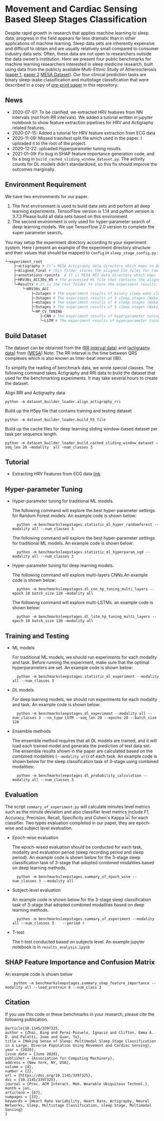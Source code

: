 Movement and Cardiac Sensing Based Sleep Stages Classification
=========================

Despite rapid growth in research that applies machine learning to sleep data, progress in the field appears far less dramatic than in other applications of machine learning.
Sleep data sets are inherently expensive and difficult to obtain and are usually relatively small compared to consumer industry data sets. Often, these data are not open to researchers outside the data owner’s institution.
Here we present four public benchmarks for machine learning researchers interested in sleep medicine research, built using data from the publicly available Multi-Ethnic Study of Atherosclerosis ([paper 1](https://www.ncbi.nlm.nih.gov/pubmed/27070134), [paper 2](https://www.ncbi.nlm.nih.gov/pubmed/29860441) [MESA Dataset]( https://sleepdata.org/datasets/mesa)). Our four clinical prediction tasks are binary sleep-wake classification and multistage classification that were described in a copy of [pre-print paper](https://github.com/bzhai/multimodal_sleep_stage_benchmark/blob/master/Making%20Sense%20of%20Sleep%20Multimodal%20Sleep%20Stage%20Classification%20in%20a%20Large%2C%20Diverse%20Population%20Using%20Movement%20and%20Cardiac%20Sensin.pdf) in this repository:

## News
* 2020-07-07: To be clarified, we extracted HRV features from NN intervals (not from RR intervals). We added a tutorial written in jupyter notebook to show feature extraction pipelines for HRV and Actigraphy related features.  
* 2020-07-15: Added a tutorial for HRV feature extraction from ECG data
* 2020-11-09: Missed train/test split file which used in the paper. I uploaded it to the root of the project.
* 2020-12-22: uploaded Hyperparameter tuning results.
* 2021-01-09: Fix bug in SHAP feature importance generation code, and fix a bug in `build_cached_sliding_window_dataset.py`. The activity counts for DL models didn't standardized, so this fix should improve the outcomes marginally.

## Environment Requirement

We have two environments for our paper.

1. The first environment is used to build data sets and perform all deep learning experiments. TensorFlow version is 1.14 and python version is 3.7.3
Please build all data sets based on this environment
2. The second environment is only used for hyper-parameter search of deep learning models. We use TensorFlow 2.0 version to complete the super parameter search。


You may setup the experiment directory according to your experiment system.
Here I present an example of the experiment directory structure and their values that should be mapped to `Config` in `sleep_stage_config.py` :
```bash
└─experiment_root
    ├─actigraphy # It’s MESA Actigraphy data directory which maps to ACC_PATH
    ├─Aligned_final # this folder stores the aligned CSV files for raw activity counts and RR intervals.
    ├─annotations-rpoints  # It is MESA RRI data directory which maps to HR_PATH
    ├─HRV30s_ACC30s_H5 # the processed H5 file that contains the aligned HRV features and actigraphy features which maps to H5_OUTPUT_PATH
    └─Results # It is the root folder to store the experiment results. The folder path that saves the results of each task will be a member of python dictionary STAGE_OUTPUT_FOLDER_HRV30s. Its value should assign to EXPERIMENT_RESULTS_ROOT_FOLDER
        └─HRV30s_ACC
            ├─2stages # The experiment results of binary sleep-wake classification will be stored in this folder
            ├─3stages # The experiment results of 3 sleep stages (Wake, REM and NREM) classification task will be stored in this folder
            ├─4stages # The experiment results of 4 sleep stages (Wake, Light, Deep and REM Sleep) classification will be stored in this folder
            ├─5stages # The experiment results of 5 sleep stages (Wake, N1, N2, N3 and REM) classification will be stored in this folder
            └─HP_CV_TUNING
                ├─CNN # The experiment results of hyperparameter tuning for convolutional neural networks will be stored in this folder
                └─LSTM # The experiment results of hyperparameter tuning for LSTMs will be stored in this folder

```


## Build Dataset

The dataset can be obtained from the ([RR Interval data](https://sleepdata.org/datasets/mesa/files/polysomnography/annotations-rpoints])) and ([actigraphy data](https://sleepdata.org/datasets/mesa/files/actigraphy)) from ([MESA](https://sleepdata.org/datasets/mesa))
Note: The RR interval is the time between QRS complexes which is also known as Inter-beat interval (IBI).

To simplify the reading of benchmark data, we wrote special classes. The following command takes Actigraphy and RRI data to build the dataset that used for the benchmarking experiments. It may take several hours to create the dataset.

Align RRI and Actigraphy data

    python -m dataset_builder_loader.align_actigraphy_rri

Build up the H5py file that contains training and testing dataset

    python -m dataset_builder_loader.build_h5_file

Build up the cache files for deep learning sliding window-based dataset per task per sequence length.

    python -m dataset_builder_loader.build_cached_sliding_window_dataset –seq_len 20 –modality  all –num_classes 3

## Tutorial
* Extracting HRV Features from ECG data [link](https://github.com/bzhai/multimodal_sleep_stage_benchmark/blob/master/notebooks/Tutorial-HRV%20Feature%20Extraction%20From%20ECG.ipynb)

## Hyper-parameter Tuning
* Hyper-parameter tuning for traditional ML models.

    The following command will explore the best hyper-parameter settings for Random Forest models. An example code is shown below:

        python -m benchmarksleepstages.statistic_ml_hyper_randomforest --modality all --num_classes 3

    The following command will explore the best hyper-parameter settings for traditional ML models. An example code is shown below:

        python -m benchmarksleepstages.statistic_ml_hyperparam_sgd --modality all --num_classes 3
* Hyper-parameter tuning for deep learning models.

    The following command will explore multi-layers CNNs.An example code is shown below:

        python -m benchmarksleepstages.dl_cnn_hp_tuning_multi_layers --epoch 10 batch_size 128 –modality all

    The following command will explore multi-LSTMs. an example code is shown below:

        python -m benchmarksleepstages.dl_lstm_hp_tuning_multi_layers --epoch 10 batch_size 128 –modality all

## Training and Testing
* ML models

    For traditional ML models, we should run experiments for each modality and task. Before running the experiment, make sure that the optimal hyperparameters are set. An example code is shown below:

        python -m benchmarksleepstages.statistic_ml_experiment --modality all --num_classes 3
* DL models

    For deep learning models, we should run experiments for each modality and task. An example code is shown below:

        python -m benchmarksleepstages.dl_experiment --modality all --num_classes 3 --nn_type LSTM --seq_len 20 --epochs 20 --batch_size 128

* Ensemble methods

    The ensemble method requires that all DL models are trained, and it will load each trained model and generate the prediction of test data set. The ensemble results shown in the paper are calculated based on the combined modalities (`--modality all`) of each task.
An example code is shown below for the sleep classification task of 3-stage using combined modalities:

        python -m benchmarksleepstages.dl_probability_calculation --modality all --num_classes 3

## Evaluation
The script `summary_of_experiment.py` will calculate minutes level metrics such as the minute deviation and also classifier level metrics include F1, Accuracy, Precision, Recall, Specificity and Cohen's Kappa <img src="https://render.githubusercontent.com/render/math?math=\kappa"> for each classifier. Two types evaluation completed in our paper, they are epoch-wise and subject level evaluation.

* Epoch-wise evaluation

    The epoch-wised evaluation should be conducted for each task, modality and evaluation period (sleep recording period and sleep period). An example code is shown below for the 3-stage sleep classification task of 3-stage that adopted combined modalities based on deep learning methods.

        python -m benchmarksleepstages.summary_of_epoch_wise --num_classes 3 --modality all

* Subject-level evaluation

    An example code is shown below for the 3-stage sleep classification task of 3-stage that adopted combined modalities based on deep learning methods.

        python -m benchmarksleepstages.summary_of_experiment --modality all --num_classes 3    --period r

* T-test

    The t-test conducted based on subjects level. An example jupyter notebook is in `results_analysis.ipynb`

## SHAP Feature Importance and Confusion Matrix
An example code is shown below

        python -m benchmarksleepstages.summary_shap_feature_importance --modality all --load_pretrain 0 --num_class 3


## Citation

If you use this code or these benchmarks in your research, please cite the following publication.
```
@article{10.1145/3397325,
author = {Zhai, Bing and Perez-Pozuelo, Ignacio and Clifton, Emma A. D. and Palotti, Joao and Guan, Yu},
title = {Making Sense of Sleep: Multimodal Sleep Stage Classification in a Large, Diverse Population Using Movement and Cardiac Sensing},
year = {2020},
issue_date = {June 2020},
publisher = {Association for Computing Machinery},
address = {New York, NY, USA},
volume = {4},
number = {2},
url = {https://doi.org/10.1145/3397325},
doi = {10.1145/3397325},
journal = {Proc. ACM Interact. Mob. Wearable Ubiquitous Technol.},
month = jun,
articleno = {67},
numpages = {33},
keywords = {Heart Rate Variability, Heart Rate, Actigraphy, Neural Networks, Sleep, Multistage Classification, sleep Stage, Multimodal Sensing}
}
```
